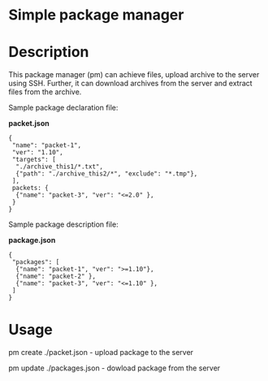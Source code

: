 <h1>Simple package manager</h1>

# Description
This package manager (pm) can achieve files, upload archive to the server using SSH.
Further, it can download archives from the server and extract files from the archive.

Sample package declaration file:

<b>packet.json</b>
```
{
 "name": "packet-1",
 "ver": "1.10",
 "targets": [
  "./archive_this1/*.txt",
  {"path": "./archive_this2/*", "exclude": "*.tmp"},
 ],
 packets: {
  {"name": "packet-3", "ver": "<=2.0" },
 }
}
```

Sample package description file:

<b>package.json</b>
```
{
 "packages": [
  {"name": "packet-1", "ver": ">=1.10"},
  {"name": "packet-2" },
  {"name": "packet-3", "ver": "<=1.10" },
 ]
}
```

# Usage
pm create ./packet.json - upload package to the server

pm update ./packages.json - dowload package from the server
